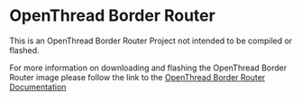 # OpenThread Border Router

This is an OpenThread Border Router Project not intended to be compiled or flashed.

For more information on downloading and flashing the OpenThread Border Router image please follow the link to the 
[OpenThread Border Router Documentation](https://docs.silabs.com/matter/2.2.2/matter-thread/raspi-img)
    
    
